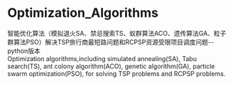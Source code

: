 # Optimization_Algorithms
  智能优化算法（模拟退火SA、禁忌搜索TS、蚁群算法ACO、遗传算法GA、粒子群算法PSO）解决TSP旅行商最短路问题和RCPSP资源受限项目调度问题--python版本 <br/>
  Optimization algorithms,including simulated annealing(SA), Tabu search(TS), ant colony algorithm(ACO), genetic algorithm(GA), particle swarm optimization(PSO), for solving TSP problems and RCPSP problems.
